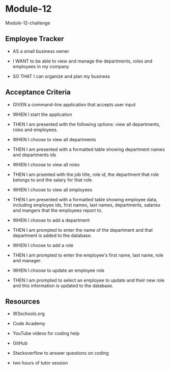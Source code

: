 # Module-12
Module-12-challenge

## Employee Tracker

* AS a small business owner

* I WANT to be able to view and manage the departments, roles and employees in my company

* SO THAT I can organize and plan my business

## Acceptance Criteria

* GIVEN a command-line application that accepts user input

* WHEN I start the application

* THEN I am presented with the following options: view all departments, roles and employees. 

* WHEN I choose to view all departments

* THEN I am presented with a formatted table showing department names and departments ids

* WHEN I choose to view all roles

* THEN I am prsented with the job title, role id, the department that role belongs to and the salary for that role.

* WHEN I choose to view all employees

* THEN I am presented with a formatted table showing employee data, including employee ids, first names, last names, departments, salaries and mangers that the employees report to. 

* WHEN I choose to add a department

* THEN I am prompted to enter the name of the department and that department is added to the database.

* WHEN I choose to add a role

* THEN I am prompted to enter the employee's first name, last name, role and manager. 

* WHEN I choose to update an employee role

* THEN I am prompted to select an employee to update and their new role and this information is updated to the database. 

## Resources

* W3schools.org

* Code Academy

* YouTube videos for coding help

* GitHub 

* Stackoverflow to answer questions on coding

* two hours of tutor session


